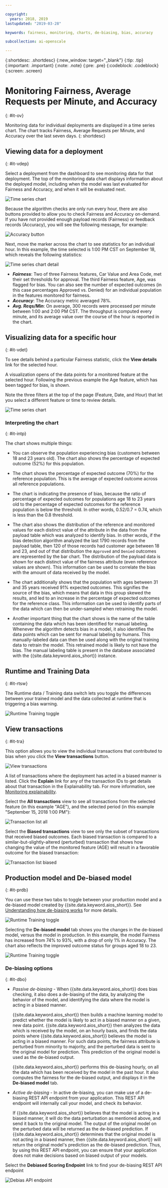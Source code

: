 ```yaml
---

copyright:
  years: 2018, 2019
lastupdated: "2019-03-28"

keywords: fairness, monitoring, charts, de-biasing, bias, accuracy

subcollection: ai-openscale

---
```


{:shortdesc: .shortdesc}
{:new_window: target="_blank"}
{:tip: .tip}
{:important: .important}
{:note: .note}
{:pre: .pre}
{:codeblock: .codeblock}
{:screen: .screen}

# Monitoring Fairness, Average Requests per Minute, and Accuracy
{: #it-ov}

Monitoring data for individual deployments are displayed in a time series chart. The chart tracks Fairness, Average Requests per Minute, and Accuracy over the last seven days.
{: shortdesc}

## Viewing data for a deployment
{: #it-vdep}

Select a deployment from the dashboard to see monitoring data for that deployment. The top of the monitoring data chart displays information about the deployed model, including when the model was last evaluated for Fairness and Accuracy, and when it will be evaluated next.

![Time series chart](images/insight-time-chart.png)

Because the algorithm checks are only run every hour, there are also buttons provided to allow you to check Fairness and Accuracy on-demand. If you have not provided enough payload records (Fairness) or feedback records (Accuracy), you will see the following message, for example:

![Accuracy button](images/accuracy-button.png)

Next, move the marker across the chart to see statistics for an individual hour. In this example, the time selected is 1:00 PM CST on September 18, which reveals the following statistics:

![Time series chart detail](images/insight-time-detail.png)

- ***Fairness***: Two of three Fairness features, Car Value and Area Code, met their set thresholds for approval. The third Fairness feature, Age, was flagged for bias. You can also see the number of expected outcomes (in this case percentages Approved vs. Denied) for an individual population in the features monitored for fairness.
- ***Accuracy***: The Accuracy metric averaged 78%.
- ***Avg. Reqs/Min***: On average, 300 records were processed per minute between 1:00 and 2:00 PM CST. The throughput is computed every minute, and its average value over the course of the hour is reported in the chart.

## Visualizing data for a specific hour
{: #it-vdet}

To see details behind a particular Fairness statistic, click the **View details** link for the selected hour.

A visualization opens of the data points for a monitored feature at the selected hour. Following the previous example the Age feature, which has been tagged for bias, is shown.

Note the three filters at the top of the page (Feature, Date, and Hour) that let you select a different feature or time to review details.

![Time series chart](images/insight-data-detail.png)

### Interpreting the chart
{: #it-intp}

The chart shows multiple things:

- You can observe the population experiencing bias (customers between 18 and 23 years old). The chart also shows the percentage of expected outcome (52%) for this population.

- The chart shows the percentage of expected outcome (70%) for the reference population. This is the average of expected outcome across all reference populations.

- The chart is indicating the presence of bias, because the ratio of percentage of expected outcomes for populations age 18 to 23 years old to the percentage of expected outcomes for the reference population is below the threshold. In other words, 0.52/0.7 = 0.74, which is less than the 0.8 threshold.

- The chart also shows the distribution of the reference and monitored values for each distinct value of the attribute in the data from the payload table which was analyzed to identify bias. In other words, if the bias detection algorithm analyzed the last 1790 records from the payload table, then 120 of those records had customer age between 18 and 23, and out of that distribution the `Approved` and `Denied` outcomes are represented by the bar chart. The distribution of the payload data is shown for each distinct value of the fairness attribute (even reference values are shown). This information can be used to correlate the bias with the amount of data received by the model.

- The chart additionally shows that the population with ages between 31 and 35 years received 91% expected outcomes. This signifies the source of the bias, which means that data in this group skewed the results, and led to an increase in the percentage of expected outcomes for the reference class. This information can be used to identify parts of the data which can then be under-sampled when retraining the model.

- Another important thing that the chart shows is the name of the table containing the data which has been identified for manual labeling. Whenever the algorithm detects bias in a model, it also identifies the data points which can be sent for manual labeling by humans. This manually-labeled data can then be used along with the original training data to retrain the model. This retrained model is likely to not have the bias. The manual labeling table is present in the database associated with the {{site.data.keyword.aios_short}} instance.

## Runtime and Training Data
{: #it-rtsw}

The Runtime data / Training data switch lets you toggle the differences between your trained model and the data collected at runtime that is triggering a bias warning.

![Runtime Training toggle](images/runtime_train_data.png)

## View transactions
{: #it-tra}

This option allows you to view the individual transactions that contributed to bias when you click the **View transactions** button.

![View transactions](images/view_transactions.png)

A list of transactions where the deployment has acted in a biased manner is listed. Click the **Explain** link for any of the transaction IDs to get details about that transaction in the Explainability tab. For more information, see [Monitoring explainability](/docs/services/ai-openscale?topic=ai-openscale-ie-ov).

Select the **All transactions** view to see all transactions from the selected feature (in this example "AGE"), and the selected period (in this example "September 15, 2018 1:00 PM"):

![Transaction list all](images/transaction_list1.png)

Select the **Biased transactions** view to see only the subset of transactions that received biased outcomes. Each biased transaction is compared to a similar-but-slightly-altered (perturbed) transaction that shows how changing the value of the monitored feature (AGE) will result in a favorable outcome for the biased transaction:

![Transaction list biased](images/transaction_list2.png)

## Production model and De-biased model
{: #it-prdb}

You can use these two tabs to toggle between your production model and a de-biased model created by {{site.data.keyword.aios_short}}. See [Understanding how de-biasing works](/docs/services/ai-openscale?topic=ai-openscale-mf-monitor#mf-debias) for more details.

![Runtime Training toggle](images/bias-debias.png)

Selecting the **De-biased model** tab shows you the changes in the de-biased model, versus the model in production. In this example, the model Fairness has increased from 74% to 93%, with a drop of only 1% in Accuracy. The chart also reflects the improved outcome status for groups aged 18 to 23.

![Runtime Training toggle](images/insight-data-detail2.png)

### De-biasing options
{: #it-dbo}

- *Passive de-biasing* - When {{site.data.keyword.aios_short}} does bias checking, it also does a de-biasing of the data, by analyzing the behavior of the model, and identifying the data where the model is acting in a biased manner.

  {{site.data.keyword.aios_short}} then builds a machine learning model to predict whether the model is likely to act in a biased manner on a given, new data point. {{site.data.keyword.aios_short}} then analyzes the data which is received by the model, on an hourly basis, and finds the data points where {{site.data.keyword.aios_short}} believes the model is acting in a biased manner. For such data points, the fairness attribute is perturbed from minority to majority, and the perturbed data is sent to the original model for prediction. This prediction of the original model is used as the de-biased output.

  {{site.data.keyword.aios_short}} performs this de-biasing hourly, on all the data which has been received by the model in the past hour. It also computes the fairness for the de-biased output, and displays it in the **De-biased model** tab.

- *Active de-biasing* - In active de-biasing, you can make use of a de-biasing REST API endpoint from your application. This REST API endpoint will internally call your model, and check its behavior.

  If {{site.data.keyword.aios_short}} believes that the model is acting in a biased manner, it will do the data perturbation as mentioned above, and send it back to the original model. The output of the original model on the perturbed data will be returned as the de-biased prediction. If {{site.data.keyword.aios_short}} determines that the original model is not acting in a biased manner, then {{site.data.keyword.aios_short}} will return the original model's prediction as the de-biased prediction. Thus, by using this REST API endpoint, you can ensure that your application does not make decisions based on biased output of your models.

Select the **Debiased Scoring Endpoint** link to find your de-biasing REST API endpoint

![Debias API endpoint](images/insight-debias-api.png)
